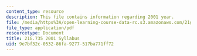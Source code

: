 ```yaml
---
content_type: resource
description: This file contains information regarding 2001 year.
file: /media/https%3A/open-learning-course-data-rc.s3.amazonaws.com/21g-735-advanced-topics-in-hispanic-literature-and-film-the-films-of-luis-bunuel-fall-2013/9e7bf32c053286fa9277517ba771ff72_MIT21G_735F13_2001Syllabus.pdf
file_type: application/pdf
resourcetype: Document
title: 21G.735 2001 Syllabus
uid: 9e7bf32c-0532-86fa-9277-517ba771ff72
---
```

